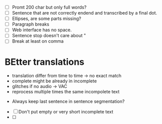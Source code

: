 - [ ] Promt 200 char but only full words?
- [ ] Sentence that are not correctly endend and transcribed by a final dot.
- [ ] Ellipses, are some parts missing?
- [ ] Paragraph breaks
- [ ] Web interface has no space.
- [ ] Sentence stop doesn't care about "
- [ ] Break at least on comma

# BEtter translations

- translation differ from time to time -> no exact match
- complete might be already in incomplete
- glitches if no audio -> VAC
- reprocess multiple times the same incompolete text

* Always keep last sentence in sentence segmentation?


- [ ] Don't put empty or very short incomplete text
- [ ] 